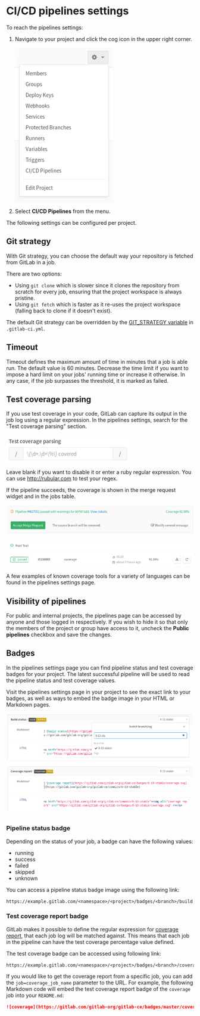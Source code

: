 # CI/CD pipelines settings

To reach the pipelines settings:

1. Navigate to your project and click the cog icon in the upper right corner.

    ![Project settings menu](../img/project_settings_list.png)

1. Select **CI/CD Pipelines** from the menu.

The following settings can be configured per project.

## Git strategy

With Git strategy, you can choose the default way your repository is fetched
from GitLab in a job.

There are two options:

- Using `git clone` which is slower since it clones the repository from scratch
  for every job, ensuring that the project workspace is always pristine.
- Using `git fetch` which is faster as it re-uses the project workspace (falling
  back to clone if it doesn't exist).

The default Git strategy can be overridden by the [GIT_STRATEGY variable][var]
in `.gitlab-ci.yml`.

## Timeout

Timeout defines the maximum amount of time in minutes that a job is able run.
The default value is 60 minutes. Decrease the time limit if you want to impose
a hard limit on your jobs' running time or increase it otherwise. In any case,
if the job surpasses the threshold, it is marked as failed.

## Test coverage parsing

If you use test coverage in your code, GitLab can capture its output in the
job log using a regular expression. In the pipelines settings, search for the
"Test coverage parsing" section.

![Pipelines settings test coverage](img/pipelines_settings_test_coverage.png)

Leave blank if you want to disable it or enter a ruby regular expression. You
can use http://rubular.com to test your regex.

If the pipeline succeeds, the coverage is shown in the merge request widget and
in the jobs table.

![MR widget coverage](img/pipelines_test_coverage_mr_widget.png)

![Build status coverage](img/pipelines_test_coverage_build.png)

A few examples of known coverage tools for a variety of languages can be found
in the pipelines settings page.

## Visibility of pipelines

For public and internal projects, the pipelines page can be accessed by
anyone and those logged in respectively. If you wish to hide it so that only
the members of the project or group have access to it, uncheck the **Public
pipelines** checkbox and save the changes.

## Badges

In the pipelines settings page you can find pipeline status and test coverage
badges for your project. The latest successful pipeline will be used to read
the pipeline status and test coverage values.

Visit the pipelines settings page in your project to see the exact link to
your badges, as well as ways to embed the badge image in your HTML or Markdown
pages.

![Pipelines badges](img/pipelines_settings_badges.png)

### Pipeline status badge

Depending on the status of your job, a badge can have the following values:

- running
- success
- failed
- skipped
- unknown

You can access a pipeline status badge image using the following link:

```
https://example.gitlab.com/<namespace>/<project>/badges/<branch>/build.svg
```

### Test coverage report badge

GitLab makes it possible to define the regular expression for [coverage report],
that each job log will be matched against. This means that each job in the
pipeline can have the test coverage percentage value defined.

The test coverage badge can be accessed using following link:

```
https://example.gitlab.com/<namespace>/<project>/badges/<branch>/coverage.svg
```

If you would like to get the coverage report from a specific job, you can add
the `job=coverage_job_name` parameter to the URL. For example, the following
Markdown code will embed the test coverage report badge of the `coverage` job
into your `README.md`:

```markdown
![coverage](https://gitlab.com/gitlab-org/gitlab-ce/badges/master/coverage.svg?job=coverage)
```

[var]: ../../../ci/yaml/README.md#git-strategy
[coverage report]: #test-coverage-parsing
